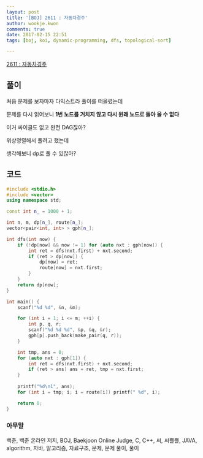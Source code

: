 ```yaml
---
layout: post
title: '[BOJ] 2611 : 자동차경주'
author: wookje.kwon
comments: true
date: 2017-02-15 22:51
tags: [boj, koi, dynamic-programming, dfs, topological-sort]

---
```


[2611 : 자동차경주](https://www.acmicpc.net/problem/2611)

## 풀이

처음 문제를 보자마자 다익스트라 풀이를 떠올렸는데  

문제를 다시 읽어보니 **1번 노드를 거치지 않고 다시 원래 노드로 돌아 올 수 없다**  

이거 싸이클도 없고 완전 DAG잖아?  

위상정렬해서 풀려고 했는데  

생각해보니 dp로 풀 수 있잖아?  

## 코드

```cpp
#include <stdio.h>
#include <vector>
using namespace std;

const int n_ = 1000 + 1;

int n, m, dp[n_], route[n_];
vector<pair<int, int> > gph[n_];

int dfs(int now) {
	if (!dp[now] && now != 1) for (auto nxt : gph[now]) {
		int ret = dfs(nxt.first) + nxt.second;
		if (ret > dp[now]) {
			dp[now] = ret;
			route[now] = nxt.first;
		}
	}
	return dp[now];
}

int main() {
	scanf("%d %d", &n, &m);

	for (int i = 1; i <= m; ++i) {
		int p, q, r;
		scanf("%d %d %d", &p, &q, &r);
		gph[p].push_back(make_pair(q, r));
	}

	int tmp, ans = 0;
	for (auto nxt : gph[1]) {
		int ret = dfs(nxt.first) + nxt.second;
		if (ret > ans) ans = ret, tmp = nxt.first;
	}
	
	printf("%d\n1", ans);
	for (int i = tmp; i; i = route[i]) printf(" %d", i);

	return 0;
}
```

### 아무말  
백준, 백준 온라인 저지, BOJ, Baekjoon Online Judge, C, C++, 씨, 씨쁠쁠, JAVA, algorithm, 자바, 알고리즘, 자료구조, 문제, 문제 풀이, 풀이
